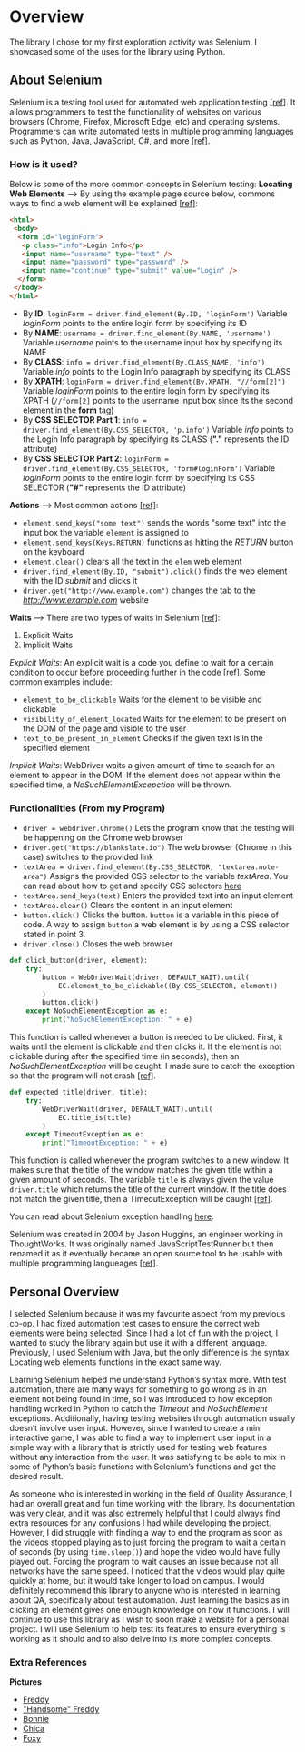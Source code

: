 # Overview
The library I chose for my first exploration activity was Selenium. I showcased some of the uses for the library using Python.

## About Selenium
Selenium is a testing tool used for automated web application testing [[ref]](https://www.headspin.io/blog/selenium-testing-a-complete-guide#:~:text=Selenium%20is%20a%20popular%20open,different%20browsers%20and%20operating%20systems.). It allows programmers to test the functionality of websites on various browsers (Chrome, Firefox, Microsoft Edge, etc) and operating systems. Programmers can write automated tests in multiple programming languages such as Python, Java, JavaScript, C#, and more [[ref]](https://www.browserstack.com/selenium#:~:text=Selenium%20allows%20developers%20and%20testers,%2C%20and%20C%23%2C%20among%20others.).

### How is it used?
Below is some of the more common concepts in Selenium testing:
**Locating Web Elements** --> 
By using the example page source below, commons ways to find a web element will be explained [[ref]](https://selenium-python.readthedocs.io/locating-elements.html):
```html
<html>
 <body>
  <form id="loginForm">
   <p class="info">Login Info</p>
   <input name="username" type="text" />
   <input name="password" type="password" />
   <input name="continue" type="submit" value="Login" />
  </form>
 </body>
</html>
```
- By **ID**: `loginForm = driver.find_element(By.ID, 'loginForm')` Variable _loginForm_ points to the entire login form by specifying its ID
- By **NAME**: `username = driver.find_element(By.NAME, 'username')` Variable _username_ points to the username input box by specifying its NAME
- By **CLASS**: `info = driver.find_element(By.CLASS_NAME, 'info')` Variable _info_ points to the Login Info paragraph by specifying its CLASS
- By **XPATH**: `loginForm = driver.find_element(By.XPATH, "//form[2]")` Variable _loginForm_ points to the entire login form by specifying its XPATH (`//form[2]` points to the username input box since its the second element in the **form** tag)
- By **CSS SELECTOR Part 1**: `info = driver.find_element(By.CSS_SELECTOR, 'p.info')` Variable _info_ points to the Login Info paragraph by specifying its CLASS (**"."** represents the ID attribute)
- By **CSS SELECTOR Part 2**: `loginForm = driver.find_element(By.CSS_SELECTOR, 'form#loginForm')` Variable _loginForm_ points to the entire login form by specifying its CSS SELECTOR (**"#"** represents the ID attribute)

**Actions** --> 
Most common actions [[ref]](https://selenium-python.readthedocs.io/navigating.html):
- `element.send_keys("some text")` sends the words "some text" into the input box the variable `element` is assigned to
- `element.send_keys(Keys.RETURN)` functions as hitting the _RETURN_ button on the keyboard
- `element.clear()` clears all the text in the `elem` web element
- `driver.find_element(By.ID, "submit").click()` finds the web element with the ID _submit_ and clicks it
- `driver.get("http://www.example.com")` changes the tab to the _http://www.example.com_ website

**Waits** -->
There are two types of waits in Selenium [[ref]](https://selenium-python.readthedocs.io/waits.html):
1. Explicit Waits
2. Implicit Waits

_Explicit Waits_: An explicit wait is a code you define to wait for a certain condition to occur before proceeding further in the code [[ref]](https://www.selenium.dev/selenium/docs/api/py/webdriver_support/selenium.webdriver.support.expected_conditions.html).
Some common examples include:
- `element_to_be_clickable` Waits for the element to be visible and clickable
- `visibility_of_element_located` Waits for the element to be present on the DOM of the page and visible to the user
- `text_to_be_present_in_element` Checks if the given text is in the specified element

_Implicit Waits_: WebDriver waits a given amount of time to search for an element to appear in the DOM. If the element does not appear within the specified time, a _NoSuchElementExcepction_ will be thrown.

### Functionalities (From my Program)
- `driver = webdriver.Chrome()` Lets the program know that the testing will be happening on the Chrome web browser
- `driver.get("https://blankslate.io")` The web browser (Chrome in this case) switches to the provided link
- `textArea = driver.find_element(By.CSS_SELECTOR, "textarea.note-area")` Assigns the provided CSS selector to the variable _textArea_. You can read about how to get and specify CSS selectors [here](https://www.swtestacademy.com/css-selenium/)
- `textArea.send_keys(text)` Enters the provided text into an input element
- `textArea.clear()` Clears the content in an input element
- `button.click()` Clicks the button. `button` is a variable in this piece of code. A way to assign `button` a web element is by using a CSS selector stated in point 3.
- `driver.close()` Closes the web browser
```Python
def click_button(driver, element):
    try:
        button = WebDriverWait(driver, DEFAULT_WAIT).until(
            EC.element_to_be_clickable((By.CSS_SELECTOR, element))
        )
        button.click()
    except NoSuchElementException as e:
        print("NoSuchElementException: " + e)
```
This function is called whenever a button is needed to be clicked. First, it waits until the element is clickable and then clicks it. If the element is not clickable during after the specified time (in seconds), then an _NoSuchElementException_ will be caught. I made sure to catch the exception so that the program will not crash [[ref]](https://coderslegacy.com/python/selenium-tutorial-element_to_be_clickable-function/).
```Python
def expected_title(driver, title):
    try:
        WebDriverWait(driver, DEFAULT_WAIT).until(
            EC.title_is(title)
        )
    except TimeoutException as e:
        print("TimeoutException: " + e)
```
This function is called whenever the program switches to a new window. It makes sure that the title of the window matches the given title within a given amount of seconds. The variable `title` is always given the value `driver.title` which returns the title of the current window. If the title does not match the given title, then a TimeoutException will be caught [[ref]](https://www.geeksforgeeks.org/exceptions-selenium-python/).

You can read about Selenium exception handling [here](https://www.geeksforgeeks.org/exceptions-selenium-python/).

Selenium was created in 2004 by Jason Huggins, an engineer working in ThoughtWorks. It was originally named JavaScriptTestRunner but then renamed it as it eventually became an open source tool to be usable with multiple programming langueages [[ref]](https://www.webomates.com/blog/software-testing/selenium-testing/#:~:text=Selenium%20was%20initially%20developed%20by,the%20need%20to%20curb%20monotony.).

## Personal Overview
I selected Selenium because it was my favourite aspect from my previous co-op. I had fixed automation test cases to ensure the correct web elements were being selected. Since I had a lot of fun with the project, I wanted to study the library again but use it with a different language. Previously, I used Selenium with Java, but the only difference is the syntax. Locating web elements functions in the exact same way.

Learning Selenium helped me understand Python’s syntax more. With test automation, there are many ways for something to go wrong as in an element not being found in time, so I was introduced to how exception handling worked in Python to catch the _Timeout_ and _NoSuchElement_ exceptions. Additionally, having testing websites through automation usually doesn’t involve user input. However, since I wanted to create a mini interactive game, I was able to find a way to implement user input in a simple way with a library that is strictly used for testing web features without any interaction from the user. It was satisfying to be able to mix in some of Python’s basic functions with Selenium’s functions and get the desired result.

As someone who is interested in working in the field of Quality Assurance, I had an overall great and fun time working with the library. Its documentation was very clear, and it was also extremely helpful that I could always find extra resources for any confusions I had while developing the project. However, I did struggle with finding a way to end the program as soon as the videos stopped playing as to just forcing the program to wait a certain of seconds (by using `time.sleep()`) and hope the video would have fully played out. Forcing the program to wait causes an issue because not all networks have the same speed. I noticed that the videos would play quite quickly at home, but it would take longer to load on campus. I would definitely recommend this library to anyone who is interested in learning about QA, specifically about test automation. Just learning the basics as in clicking an element gives one enough knowledge on how it functions. I will continue to use this library as I wish to soon make a website for a personal project. I will use Selenium to help test its features to ensure everything is working as it should and to also delve into its more complex concepts.

### Extra References
**Pictures**
- [Freddy](https://www.google.com/url?sa=i&url=https%3A%2F%2Ffivenightsatfreddys.fandom.com%2Fwiki%2FFreddy_Fazbear&psig=AOvVaw0stF1BEjLQEatVhRXeAZm3&ust=1697158872112000&source=images&cd=vfe&opi=89978449&ved=0CBMQjhxqFwoTCMDOt9Cn74EDFQAAAAAdAAAAABAE)
- ["Handsome" Freddy](https://www.reddit.com/r/fivenightsatfreddys/comments/zk7py0/my_name_is_freddy_fazbear_yo/)
- [Bonnie](https://www.google.com/url?sa=i&url=https%3A%2F%2Ffivenightsatfreddys.fandom.com%2Fwiki%2FBonnie&psig=AOvVaw0KGtxA-seqKumI1PW1aMKx&ust=1697158829666000&source=images&cd=vfe&ved=0CBIQjhxqFwoTCPDT77un74EDFQAAAAAdAAAAABAE)
- [Chica](https://www.google.com/url?sa=i&url=https%3A%2F%2Ffivenightsatfreddys.fandom.com%2Fwiki%2FChica&psig=AOvVaw16XDxlsmEeFBJay0y2aslF&ust=1697158845914000&source=images&cd=vfe&ved=0CBIQjhxqFwoTCICE4sOn74EDFQAAAAAdAAAAABAE)
- [Foxy](https://www.google.com/url?sa=i&url=https%3A%2F%2Ffivenightsatfreddys.fandom.com%2Fwiki%2FFoxy&psig=AOvVaw1QjuJPP1r7ZALAoB-qeWnj&ust=1697158846504000&source=images&cd=vfe&ved=0CBIQjhxqFwoTCNDPzsOn74EDFQAAAAAdAAAAABAE)